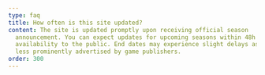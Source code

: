 ```yaml
---
type: faq
title: How often is this site updated?
content: The site is updated promptly upon receiving official season
  announcement. You can expect updates for upcoming seasons within 48h of their
  availability to the public. End dates may experience slight delays as they are
  less prominently advertised by game publishers.
order: 300
---
```


